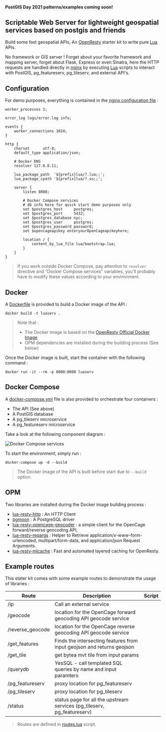 #### PostGIS Day 2021 patterns/examples coming soon!

## Scriptable Web Server for lightweight geospatial services based on postgis and friends

Build some fast geospatial APIs, An [OpenResty][1] starter kit to write pure [Lua][2] APIs.

No framework or GIS server ! Forget about your favorite framework and mapping server, forget about Flask,
Express or even Sinatra, here the HTTP requests are handled directly in
[nginx][3] by executing [Lua][2] scripts to interact with PostGIS, pg_featureserv, pg_tileserv, and external API's.

Configuration
-------------

For demo purposes, everything is contained in the [nginx configuration file](conf/nginx.conf) :

```nginx
worker_processes 1;

error_log logs/error.log info;

events {
    worker_connections 1024;
}

http {
    charset      utf-8;
    default_type application/json;

    # Docker DNS
    resolver 127.0.0.11;

    lua_package_path  '${prefix}lua/?.lua;;';
    lua_package_cpath '${prefix}lua/?.so;;';

    server {
        listen 8080;

        # Docker Compose services
        # db info here for quick start demo purposes only
        set $postgres_host     postgres;
        set $postgres_port     5432;
        set $postgres_database nyc;
        set $postgres_user     postgres;
        set $postgres_password password;
        set $opencageapikey enteryourOpenCageapikeyhere;

        location / {
            content_by_lua_file lua/bootstrap.lua;
        }
    }
}
```

> If you work outside Docker Compose, pay attention to `resolver` directive and
> "Docker Compose services" variables, you'll probably have to modify these
> values according to your environment.

Docker
------

A [Dockerfile](Dockerfile) is provided to build a Docker image of the API :

```shell
docker build -t luaserv .
```
> Note that :
> * The Docker image is based on the [OpenResty Official Docker Image][4]
> * OPM dependencies are installed during the building process (See below)

Once the Docker image is built, start the container with the following command :

```shell
docker run -it --rm -p 8080:8080 luaserv
```

Docker Compose
--------------

A [docker-compose.yml](docker-compose.yml) file is also provided to orchestrate
four containers :

* The API (See above)
* A PostGIS database
* A pg_tileserv microservice
* A pg_featureserv microservice

Take a look at the following component diagram :

![Docker Compose services](https://user-images.githubusercontent.com/4240439/142416525-6a4885bf-9dae-49f8-aeee-195d06d5f550.png)

To start the environment, simply run :

```shell
docker-compose up -d --build
```

> The Docker image of the API is built before start due to `--build` option.

OPM
---

Two libraries are installed during the Docker image building process :

* [lua-resty-http][5] : An HTTP Client
* [pgmoon][6] : A PostgreSQL driver
* [lua-resty-opencage-geocoder][7] : a simple client for the OpenCage forward/reverse geocoding API,
* [lua-resty-reqargs][8] : Helper to Retrieve application/x-www-form-urlencoded, multipart/form-data, and application/json Request Arguments.
* [lua-resty-mlcache][9] : Fast and automated layered caching for OpenResty.



Example routes
--------------

This stater kit comes with some example routes to demonstrate the usage of
libraries :

Route | Description | Script
----- | ----------- | ------
/ip | Call an external service 
/geocode | location for the OpenCage forward geocoding API geocode service
/reverse_geocode | location for the OpenCage reverse geocoding API geocode service
/get_features | Finds the intersecting features from input geojson and returns geojson
/get_tile | get bytea mvt tile from input params
/querydb | YesSQL - call templated SQL queries by name and input paramters
/pg_featureserv | proxy location for pg_featureserv
/pg_tileserv | proxy location for pg_tileserv
/status | status page for all the upstream services (pg_tileserv, pg_featureserv)


> Routes are defined in [routes.lua](lua/routes.lua) script.

[1]: https://github.com/openresty
[2]: http://www.lua.org
[3]: https://nginx.org
[4]: https://hub.docker.com/r/openresty/openresty
[5]: https://github.com/ledgetech/lua-resty-http
[6]: https://github.com/leafo/pgmoon
[7]: https://github.com/nmdguerreiro/lua-resty-opencage-geocoder
[8]: https://github.com/bungle/lua-resty-reqargs
[9]: https://github.com/thibaultcha/lua-resty-mlcache
